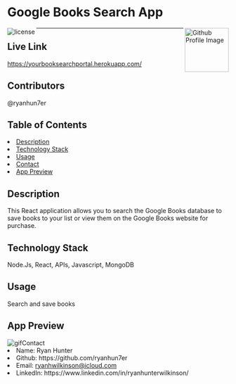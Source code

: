 # Google Books Search App
<img align="left" src="https://img.shields.io/badge/License-MIT-green" alt="license">
<img align="right" width="100" height="100" src="https://avatars1.githubusercontent.com/u/59925546?s=400&u=19ccb48abfb0c61a5fa7dd875707b4e4a1025ff3&v=4" alt="Github Profile Image"><hr>

## Live Link
https://yourbooksearchportal.herokuapp.com/
  
## Contributors
@ryanhun7er
    
## Table of Contents
<li><a href="#description">Description</a></li>  
<li><a href="#tech">Technology Stack</a></li> 
<li><a href="#usage">Usage</a></li> 
<li><a href="#contact">Contact</a></li> 
<li><a href="#apppreview">App Preview</a></li> 

  
<h2 id= "description">Description</h2>
This React application allows you to search the Google Books database to save books to your list or view them on the Google Books website for purchase.
    
<h2 id= "technology">Technology Stack</h2>
 Node.Js, React, APIs, Javascript, MongoDB
  
<h2 id= "usage">Usage</h2>
Search and save books

<h2 id="apppreview">App Preview</h2>
<img src="./client/public/Images/books.gif" alt="gif"



  
<h2 id= "contact">Contact</h2>
<li>Name: Ryan Hunter</li> 
<li>Github: https://github.com/ryanhun7er</li> 
<li>Email: <a href="ryanhwilkinson@icloud.com" target="_blank">ryanhwilkinson@icloud.com</a></li> 
<li>LinkedIn: https://www.linkedin.com/in/ryanhunterwilkinson/</li> 
    
